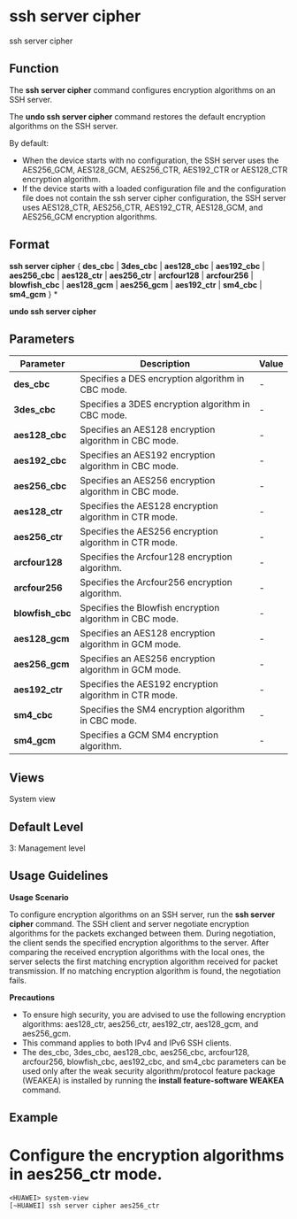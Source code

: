 ssh server cipher
=================

ssh server cipher

Function
--------



The **ssh server cipher** command configures encryption algorithms on an SSH server.

The **undo ssh server cipher** command restores the default encryption algorithms on the SSH server.



By default:

* When the device starts with no configuration, the SSH server uses the AES256\_GCM, AES128\_GCM, AES256\_CTR, AES192\_CTR or AES128\_CTR encryption algorithm.
* If the device starts with a loaded configuration file and the configuration file does not contain the ssh server cipher configuration, the SSH server uses AES128\_CTR, AES256\_CTR, AES192\_CTR, AES128\_GCM, and AES256\_GCM encryption algorithms.


Format
------

**ssh server cipher** { **des\_cbc** | **3des\_cbc** | **aes128\_cbc** | **aes192\_cbc** | **aes256\_cbc** | **aes128\_ctr** | **aes256\_ctr** | **arcfour128** | **arcfour256** | **blowfish\_cbc** | **aes128\_gcm** | **aes256\_gcm** | **aes192\_ctr** | **sm4\_cbc** | **sm4\_gcm** } \*

**undo ssh server cipher**


Parameters
----------

| Parameter | Description | Value |
| --- | --- | --- |
| **des\_cbc** | Specifies a DES encryption algorithm in CBC mode. | - |
| **3des\_cbc** | Specifies a 3DES encryption algorithm in CBC mode. | - |
| **aes128\_cbc** | Specifies an AES128 encryption algorithm in CBC mode. | - |
| **aes192\_cbc** | Specifies an AES192 encryption algorithm in CBC mode. | - |
| **aes256\_cbc** | Specifies an AES256 encryption algorithm in CBC mode. | - |
| **aes128\_ctr** | Specifies the AES128 encryption algorithm in CTR mode. | - |
| **aes256\_ctr** | Specifies the AES256 encryption algorithm in CTR mode. | - |
| **arcfour128** | Specifies the Arcfour128 encryption algorithm. | - |
| **arcfour256** | Specifies the Arcfour256 encryption algorithm. | - |
| **blowfish\_cbc** | Specifies the Blowfish encryption algorithm in CBC mode. | - |
| **aes128\_gcm** | Specifies an AES128 encryption algorithm in GCM mode. | - |
| **aes256\_gcm** | Specifies an AES256 encryption algorithm in GCM mode. | - |
| **aes192\_ctr** | Specifies the AES192 encryption algorithm in CTR mode. | - |
| **sm4\_cbc** | Specifies the SM4 encryption algorithm in CBC mode. | - |
| **sm4\_gcm** | Specifies a GCM SM4 encryption algorithm. | - |



Views
-----

System view


Default Level
-------------

3: Management level


Usage Guidelines
----------------

**Usage Scenario**

To configure encryption algorithms on an SSH server, run the **ssh server cipher** command. The SSH client and server negotiate encryption algorithms for the packets exchanged between them. During negotiation, the client sends the specified encryption algorithms to the server. After comparing the received encryption algorithms with the local ones, the server selects the first matching encryption algorithm received for packet transmission. If no matching encryption algorithm is found, the negotiation fails.

**Precautions**

* To ensure high security, you are advised to use the following encryption algorithms: aes128\_ctr, aes256\_ctr, aes192\_ctr, aes128\_gcm, and aes256\_gcm.
* This command applies to both IPv4 and IPv6 SSH clients.
* The des\_cbc, 3des\_cbc, aes128\_cbc, aes256\_cbc, arcfour128, arcfour256, blowfish\_cbc, aes192\_cbc, and sm4\_cbc parameters can be used only after the weak security algorithm/protocol feature package (WEAKEA) is installed by running the **install feature-software WEAKEA** command.


Example
-------

# Configure the encryption algorithms in aes256\_ctr mode.
```
<HUAWEI> system-view
[~HUAWEI] ssh server cipher aes256_ctr

```